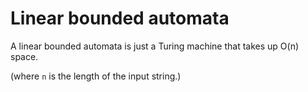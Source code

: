 
# Linear bounded automata

A linear bounded automata is just a Turing machine
that takes up O(n) space.

(where `n` is the length of the input string.)


